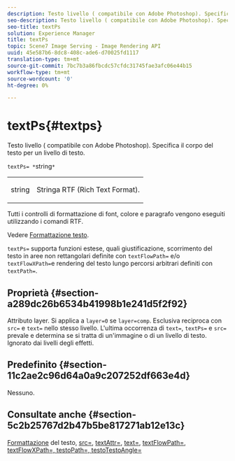 ```yaml
---
description: Testo livello ( compatibile con Adobe Photoshop). Specifica il corpo del testo per un livello di testo.
seo-description: Testo livello ( compatibile con Adobe Photoshop). Specifica il corpo del testo per un livello di testo.
seo-title: textPs
solution: Experience Manager
title: textPs
topic: Scene7 Image Serving - Image Rendering API
uuid: 45e587b6-8dc8-408c-ade6-d70025fd1117
translation-type: tm+mt
source-git-commit: 7bc7b3a86fbcdc57cfdc31745fae3afc06e44b15
workflow-type: tm+mt
source-wordcount: '0'
ht-degree: 0%

---
```



# textPs{#textps}

Testo livello ( compatibile con Adobe Photoshop). Specifica il corpo del testo per un livello di testo.

`textPs= *`string`*`

<table id="simpletable_4E2D08FD4EEC4EDC9EFE9F6F2E22DB0C"> 
 <tr class="strow"> 
  <td class="stentry"> <p><span class="codeph"><span class="varname"> string</span> </span> </p> </td> 
  <td class="stentry"> <p>Stringa RTF (Rich Text Format). </p></td> 
 </tr> 
</table>

Tutti i controlli di formattazione di font, colore e paragrafo vengono eseguiti utilizzando i comandi RTF.

Vedere [Formattazione testo](../../../../../is-api/http-ref/image-serving-api-ref/c-http-protocol-reference/c-text-formatting/c-text-formatting.md#concept-0d3136db7f6f49668274541cd4b6364c).

`textPs=` supporta funzioni estese, quali giustificazione, scorrimento del testo in aree non rettangolari definite con  `textFlowPath=` e/o  `textFlowXPath=`e rendering del testo lungo percorsi arbitrari definiti con  `textPath=`.

## Proprietà {#section-a289dc26b6534b41998b1e241d5f2f92}

Attributo layer. Si applica a `layer=0` se `layer=comp`. Esclusiva reciproca con `src=` e `text=` nello stesso livello. L&#39;ultima occorrenza di `text=`, `textPs=` e `src=` prevale e determina se si tratta di un&#39;immagine o di un livello di testo. Ignorato dai livelli degli effetti.

## Predefinito {#section-11c2ae2c96d64a0a9c207252df663e4d}

Nessuno.

## Consultate anche {#section-5c2b25767d2b47b5be817271ab12e13c}

[Formattazione](../../../../../is-api/http-ref/image-serving-api-ref/c-http-protocol-reference/c-text-formatting/c-text-formatting.md#concept-0d3136db7f6f49668274541cd4b6364c) del testo,  [src=](../../../../../is-api/http-ref/image-serving-api-ref/c-http-protocol-reference/c-command-reference/r-src.md#reference-f6506637778c4c69bf106a7924a91ab1),  [textAttr=](../../../../../is-api/http-ref/image-serving-api-ref/c-http-protocol-reference/c-command-reference/r-textattr.md#reference-ff00484fa3244286abeff34911f7ec0d),  [text=](../../../../../is-api/http-ref/image-serving-api-ref/c-http-protocol-reference/c-command-reference/r-text.md#reference-84634052e48548539a1ef63cbe41f22f),  [textFlowPath=](../../../../../is-api/http-ref/image-serving-api-ref/c-http-protocol-reference/c-command-reference/r-textflowpath.md#reference-0b8d9493d71342f0b6a64a6d221584ef),  [ ](../../../../../is-api/http-ref/image-serving-api-ref/c-http-protocol-reference/c-command-reference/r-textflowxpath.md#reference-c55d4e41a28f40aca6a24ca218c28542)  [ ](../../../../../is-api/http-ref/image-serving-api-ref/c-http-protocol-reference/c-command-reference/r-textpath.md#reference-b09cc0902dff4725bdb54d5da4076ccd)  [textFlowXPath=, testoPath=, testoTestoAngle=](../../../../../is-api/http-ref/image-serving-api-ref/c-http-protocol-reference/c-command-reference/r-textangle.md#reference-447f624c0e764d0cb5c75846d1b44d15)
